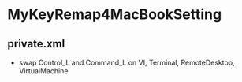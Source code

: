MyKeyRemap4MacBookSetting
=========================

## private.xml

- swap Control_L and Command_L on VI, Terminal, RemoteDesktop, VirtualMachine
